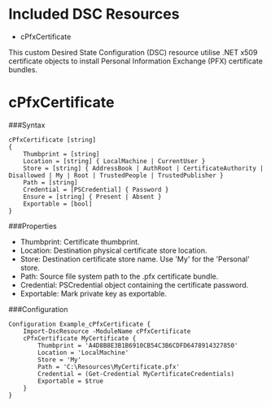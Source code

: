 Included DSC Resources
======================
* cPfxCertificate

This custom Desired State Configuration (DSC) resource utilise .NET x509 certificate objects to
install Personal Information Exchange (PFX) certificate bundles.

cPfxCertificate
===========
###Syntax
```
cPfxCertificate [string]
{
    Thumbprint = [string]
    Location = [string] { LocalMachine | CurrentUser }
    Store = [string] { AddressBook | AuthRoot | CertificateAuthority | Disallowed | My | Root | TrustedPeople | TrustedPublisher }
    Path = [string]
    Credential = [PSCredential] { Password }
    Ensure = [string] { Present | Absent }
    Exportable = [bool]
}
```
###Properties
* Thumbprint: Certificate thumbprint.
* Location: Destination physical certificate store location.
* Store: Destination certificate store name. Use 'My' for the 'Personal' store.
* Path: Source file system path to the .pfx certificate bundle.
* Credential: PSCredential object containing the certificate password.
* Exportable: Mark private key as exportable.

###Configuration
```
Configuration Example_cPfxCertificate {
    Import-DscResource -ModuleName cPfxCertificate
    cPfxCertificate MyCertificate {
        Thumbprint = 'A4D8B8E3B1B6910CB54C3B6CDFD6478914327850'
        Location = 'LocalMachine'
        Store = 'My'
        Path = 'C:\Resources\MyCertificate.pfx'
        Credential = (Get-Credential MyCertificateCredentials)
        Exportable = $true
    }
}
```
